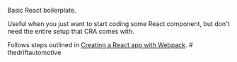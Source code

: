 Basic React boilerplate.

Useful when you just want to start coding some React component, but don't need the entire setup that CRA comes with.

Follows steps outlined in [Creating a React app with Webpack](https://jsramblings.com/creating-a-react-app-with-webpack/).
#   t h e d r i f t a u t o m o t i v e  
 